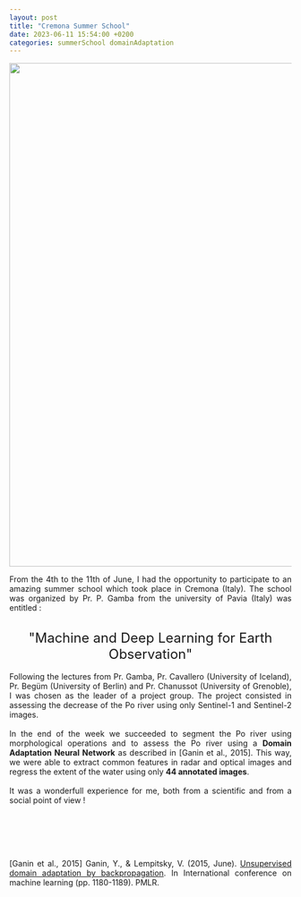 ```yaml
---
layout: post
title: "Cremona Summer School"
date: 2023-06-11 15:54:00 +0200
categories: summerSchool domainAdaptation
---
```


<img width=900px src="/images/2023_06_08_Museo_Violino_Thanks_to_Prof_Cavallaro_Linkedin_Profile.jpeg">

<div style="text-align: justify">

From the 4th to the 11th of June, I had the opportunity to participate to an amazing summer school which took place in Cremona (Italy).
The school was organized by Pr. P. Gamba from the university of Pavia (Italy) was entitled : 
<br/><br/>
<center><font size = 5>"Machine and Deep Learning for Earth Observation"</font></center>
<br/>
Following the lectures from Pr. Gamba, Pr. Cavallero (University of Iceland), Pr. Begüm (University of Berlin) and Pr. Chanussot (University of Grenoble), I was chosen as the leader of a project group. 
The project consisted in assessing the decrease of the Po river using only Sentinel-1 and Sentinel-2 images. 
<br/><br/>
In the end of the week we succeeded to segment the Po river using morphological operations and to assess the Po river using a <b>Domain Adaptation Neural Network</b> as described in [Ganin et al., 2015].
This way, we were able to extract common features in radar and optical images and regress the extent of the water using only <b>44 annotated images</b>.
<br/><br/>
It was a wonderfull experience for me, both from a scientific and from a social point of view !

<br/><br/><br/><br/>

[Ganin et al., 2015] Ganin, Y., & Lempitsky, V. (2015, June). <a href="http://proceedings.mlr.press/v37/ganin15.html">Unsupervised domain adaptation by backpropagation</a>. In International conference on machine learning (pp. 1180-1189). PMLR.

</div>
